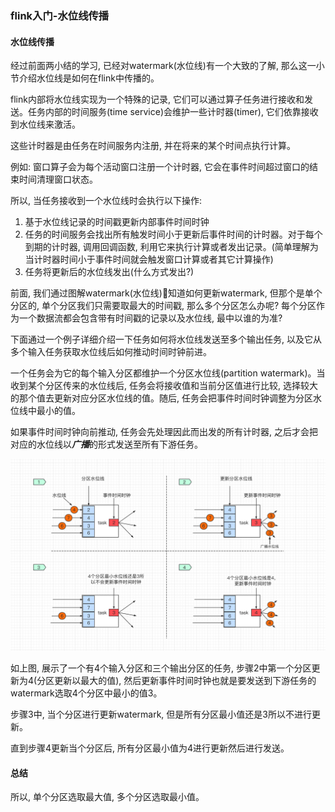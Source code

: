 ### flink入门-水位线传播

#### 水位线传播
经过前面两小结的学习, 已经对watermark(水位线)有一个大致的了解, 那么这一小节介绍水位线是如何在flink中传播的。

flink内部将水位线实现为一个特殊的记录, 它们可以通过算子任务进行接收和发送。任务内部的时间服务(time service)会维护一些计时器(timer), 它们依靠接收到水位线来激活。

这些计时器是由任务在时间服务内注册, 并在将来的某个时间点执行计算。

例如: 窗口算子会为每个活动窗口注册一个计时器, 它会在事件时间超过窗口的结束时间清理窗口状态。

所以, 当任务接收到一个水位线时会执行以下操作:
1. 基于水位线记录的时间戳更新内部事件时间时钟
2. 任务的时间服务会找出所有触发时间小于更新后事件时间的计时器。对于每个到期的计时器, 调用回调函数, 利用它来执行计算或者发出记录。(简单理解为当计时器时间小于事件时间就会触发窗口计算或者其它计算操作)
3. 任务将更新后的水位线发出(什么方式发出?)


前面, 我们通过图解watermark(水位线)知道如何更新watermark, 但那个是单个分区的, 单个分区我们只需要取最大的时间戳, 那么多个分区怎么办呢? 每个分区作为一个数据流都会包含带有时间戳的记录以及水位线, 最中以谁的为准?

下面通过一个例子详细介绍一下任务如何将水位线发送至多个输出任务, 以及它从多个输入任务获取水位线后如何推动时间时钟前进。


一个任务会为它的每个输入分区都维护一个分区水位线(partition watermark)。当收到某个分区传来的水位线后, 任务会将接收值和当前分区值进行比较, 选择较大的那个值去更新对应分区水位线的值。随后, 任务会把事件时间时钟调整为分区水位线中最小的值。

如果事件时间时钟向前推动, 任务会先处理因此而出发的所有计时器, 之后才会把对应的水位线以***广播***的形式发送至所有下游任务。

![flink水位线-传播](https://github.com/basebase/document/blob/master/flink/image/flink%E6%B0%B4%E4%BD%8D%E7%BA%BF/flink%E6%B0%B4%E4%BD%8D%E7%BA%BF-%E4%BC%A0%E6%92%AD.png?raw=true)

如上图, 展示了一个有4个输入分区和三个输出分区的任务, 步骤2中第一个分区更新为4(分区更新以最大的值), 然后更新事件时间时钟也就是要发送到下游任务的watermark选取4个分区中最小的值3。

步骤3中, 当个分区进行更新watermark, 但是所有分区最小值还是3所以不进行更新。

直到步骤4更新当个分区后, 所有分区最小值为4进行更新然后进行发送。

#### 总结
所以, 单个分区选取最大值, 多个分区选取最小值。

